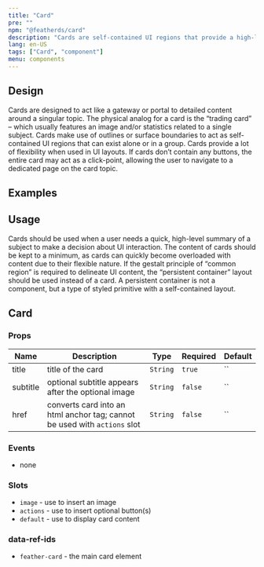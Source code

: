 ```yaml
---
title: "Card"
pre: ""
npm: "@featherds/card"
description: "Cards are self-contained UI regions that provide a high-level summary of a single topic."
lang: en-US
tags: ["Card", "component"]
menu: components
---
```


## Design

Cards are designed to act like a gateway or portal to detailed content around a singular topic. The physical analog for a card is the “trading card” – which usually features an image and/or statistics related to a single subject. Cards make use of outlines or surface boundaries to act as self-contained UI regions that can exist alone or in a group. Cards provide a lot of flexibility when used in UI layouts. If cards don’t contain any buttons, the entire card may act as a click-point, allowing the user to navigate to a dedicated page on the card topic.

## Examples

<Card-Examples />

## Usage

Cards should be used when a user needs a quick, high-level summary of a subject to make a decision about UI interaction. The content of cards should be kept to a minimum, as cards can quickly become overloaded with content due to their flexible nature. If the gestalt principle of “common region” is required to delineate UI content, the “persistent container” layout should be used instead of a card. A persistent container is not a component, but a type of styled primitive with a self-contained layout.

## Card

### Props

| Name     | Description                                                               | Type     | Required | Default |
| -------- | ------------------------------------------------------------------------- | -------- | -------- | ------- |
| title    | title of the card                                                         | `String` | `true `  | ``      |
| subtitle | optional subtitle appears after the optional image                        | `String` | `false`  | ``      |
| href     | converts card into an html anchor tag; cannot be used with `actions` slot | `String` | `false`  | ``      |

### Events

- none

### Slots

- `image` - use to insert an image
- `actions` - use to insert optional button(s)
- `default` - use to display card content

### data-ref-ids

- `feather-card` - the main card element
